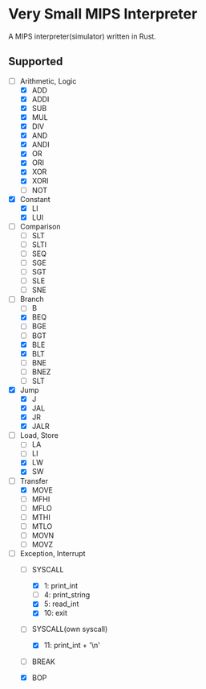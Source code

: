 # Very Small MIPS Interpreter
A MIPS interpreter(simulator) written in Rust.

## Supported
- [ ] Arithmetic, Logic
    - [x] ADD
    - [x] ADDI
    - [x] SUB
    - [x] MUL
    - [x] DIV
    - [x] AND
    - [x] ANDI
    - [x] OR
    - [x] ORI
    - [x] XOR
    - [x] XORI
    - [ ] NOT
- [x] Constant
    - [x] LI
    - [x] LUI
- [ ] Comparison
    - [ ] SLT
    - [ ] SLTI
    - [ ] SEQ
    - [ ] SGE
    - [ ] SGT
    - [ ] SLE
    - [ ] SNE
- [ ] Branch
    - [ ] B
    - [x] BEQ
    - [ ] BGE
    - [ ] BGT
    - [x] BLE
    - [x] BLT
    - [ ] BNE
    - [ ] BNEZ
    - [ ] SLT
- [x] Jump
    - [x] J
    - [x] JAL
    - [x] JR
    - [x] JALR
- [ ] Load, Store
    - [ ] LA
    - [ ] LI
    - [x] LW
    - [x] SW
- [ ] Transfer
    - [x] MOVE
    - [ ] MFHI
    - [ ] MFLO
    - [ ] MTHI
    - [ ] MTLO
    - [ ] MOVN
    - [ ] MOVZ
- [ ] Exception, Interrupt
    - [ ] SYSCALL
        - [x]  1: print_int
        - [ ]  4: print_string
        - [x]  5: read_int
        - [x] 10: exit
    - [ ] SYSCALL(own syscall)
        - [x] 11: print_int + '\n'
    - [ ] BREAK
    - [x] BOP


